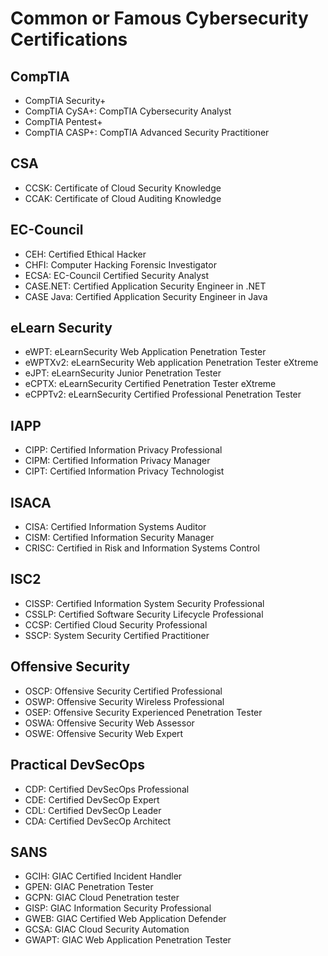 # Common or Famous Cybersecurity Certifications

## CompTIA
* CompTIA Security+
* CompTIA CySA+: CompTIA Cybersecurity Analyst
* CompTIA Pentest+
* CompTIA CASP+: CompTIA Advanced Security Practitioner

## CSA
* CCSK: Certificate of Cloud Security Knowledge
* CCAK: Certificate of Cloud Auditing Knowledge

## EC-Council
* CEH: Certified Ethical Hacker
* CHFI: Computer Hacking Forensic Investigator
* ECSA: EC-Council Certified Security Analyst
* CASE.NET: Certified Application Security Engineer in .NET
* CASE Java: Certified Application Security Engineer in Java

## eLearn Security
* eWPT: eLearnSecurity Web Application Penetration Tester
* eWPTXv2: eLearnSecurity Web application Penetration Tester eXtreme
* eJPT: eLearnSecurity Junior Penetration Tester
* eCPTX: eLearnSecurity Certified Penetration Tester eXtreme
* eCPPTv2: eLearnSecurity Certified Professional Penetration Tester

## IAPP
* CIPP: Certified Information Privacy Professional
* CIPM: Certified Information Privacy Manager
* CIPT: Certified Information Privacy Technologist

## ISACA
* CISA: Certified Information Systems Auditor
* CISM: Certified Information Security Manager
* CRISC: Certified in Risk and Information Systems Control

## ISC2
* CISSP: Certified Information System Security Professional
* CSSLP: Certified Software Security Lifecycle Professional
* CCSP: Certified Cloud Security Professional
* SSCP: System Security Certified Practitioner

## Offensive Security
* OSCP: Offensive Security Certified Professional
* OSWP: Offensive Security Wireless Professional
* OSEP: Offensive Security Experienced Penetration Tester
* OSWA: Offensive Security Web Assessor
* OSWE: Offensive Security Web Expert

## Practical DevSecOps
* CDP: Certified DevSecOps Professional
* CDE: Certified DevSecOp Expert
* CDL: Certified DevSecOp Leader
* CDA: Certified DevSecOp Architect

## SANS
* GCIH: GIAC Certified Incident Handler
* GPEN: GIAC Penetration Tester
* GCPN: GIAC Cloud Penetration tester
* GISP: GIAC Information Security Professional
* GWEB: GIAC Certified Web Application Defender
* GCSA: GIAC Cloud Security Automation
* GWAPT: GIAC Web Application Penetration Tester

